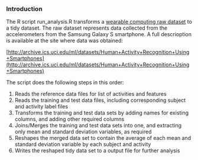 ### Introduction

The R script run_analysis.R transforms a [wearable computing raw dataset](https://d396qusza40orc.cloudfront.net/getdata%2Fprojectfiles%2FUCI%20HAR%20Dataset.zip) to a tidy dataset. The raw dataset represents data collected from the accelerometers from the Samsung Galaxy S smartphone. A full descrioption is available at the site where data was obtained:

[http://archive.ics.uci.edu/ml/datasets/Human+Activity+Recognition+Using+Smartphones](http://archive.ics.uci.edu/ml/datasets/Human+Activity+Recognition+Using+Smartphones)

The script does the following steps in this order:
<ol>
<li>Reads the reference data files for list of activities and features</li>
<li>Reads the training and test data files, including corresponding subject and activity label files</li>
<li>Transforms the training and test data sets by adding names for existing columns, and adding other required columns</li>
<li>Joins/Merges the training and test data sets into one, and extracting only mean and standard deviation variables, as required</li>
<li>Reshapes the merged data set to contain the average of each mean and standard deviation variable by each subject and activity</li>
<li>Writes the reshaped tidy data set to a output file for further analysis</li>
</ol>

